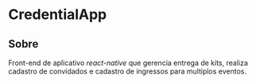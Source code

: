 # CredentialApp
## Sobre
Front-end de aplicativo *react-native* que gerencia entrega de kits, realiza cadastro de convidados e cadastro de ingressos para multiplos eventos.
